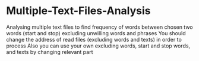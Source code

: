 # Multiple-Text-Files-Analysis
Analysing multiple text files to find frequency of words between chosen two words (start and stop) excluding unwilling words and phrases
You should change the address of read files (excluding words and texts) in order to process
Also you can use your own excluding words, start and stop words, and texts by changing relevant part
